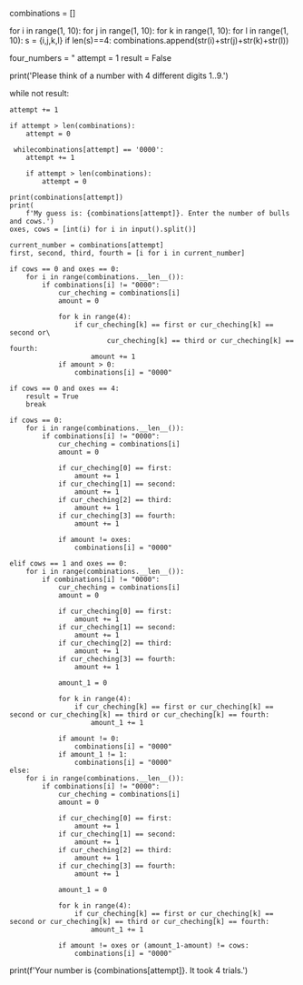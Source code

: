 
combinations = []

for i in range(1, 10):
    for j in range(1, 10):
        for k in range(1, 10):
            for l in range(1, 10):
                s = {i,j,k,l}
                if len(s)==4:
                    combinations.append(str(i)+str(j)+str(k)+str(l))

four_numbers = "
attempt = 1
result = False

print('Please think of a number with 4 different digits 1..9.')

while not result:

    attempt += 1

    if attempt > len(combinations):
        attempt = 0

     whilecombinations[attempt] == '0000':
        attempt += 1

        if attempt > len(combinations):
            attempt = 0

    print(combinations[attempt])
    print(
        f'My guess is: {combinations[attempt]}. Enter the number of bulls and cows.')
    oxes, cows = [int(i) for i in input().split()]

    current_number = combinations[attempt]
    first, second, third, fourth = [i for i in current_number]

    if cows == 0 and oxes == 0:
        for i in range(combinations.__len__()):
            if combinations[i] != "0000":
                cur_cheching = combinations[i]
                amount = 0

                for k in range(4):
                    if cur_cheching[k] == first or cur_cheching[k] == second or\
                            cur_cheching[k] == third or cur_cheching[k] == fourth:
                        amount += 1
                if amount > 0:
                    combinations[i] = "0000"

    if cows == 0 and oxes == 4:
        result = True
        break

    if cows == 0:
        for i in range(combinations.__len__()):
            if combinations[i] != "0000":
                cur_cheching = combinations[i]
                amount = 0

                if cur_cheching[0] == first:
                    amount += 1
                if cur_cheching[1] == second:
                    amount += 1
                if cur_cheching[2] == third:
                    amount += 1
                if cur_cheching[3] == fourth:
                    amount += 1

                if amount != oxes:
                    combinations[i] = "0000"

    elif cows == 1 and oxes == 0:
        for i in range(combinations.__len__()):
            if combinations[i] != "0000":
                cur_cheching = combinations[i]
                amount = 0

                if cur_cheching[0] == first:
                    amount += 1
                if cur_cheching[1] == second:
                    amount += 1
                if cur_cheching[2] == third:
                    amount += 1
                if cur_cheching[3] == fourth:
                    amount += 1

                amount_1 = 0

                for k in range(4):
                    if cur_cheching[k] == first or cur_cheching[k] == second or cur_cheching[k] == third or cur_cheching[k] == fourth:
                        amount_1 += 1

                if amount != 0:
                    combinations[i] = "0000"
                if amount_1 != 1:
                    combinations[i] = "0000"
    else:
        for i in range(combinations.__len__()):
            if combinations[i] != "0000":
                cur_cheching = combinations[i]
                amount = 0

                if cur_cheching[0] == first:
                    amount += 1
                if cur_cheching[1] == second:
                    amount += 1
                if cur_cheching[2] == third:
                    amount += 1
                if cur_cheching[3] == fourth:
                    amount += 1

                amount_1 = 0

                for k in range(4):
                    if cur_cheching[k] == first or cur_cheching[k] == second or cur_cheching[k] == third or cur_cheching[k] == fourth:
                        amount_1 += 1

                if amount != oxes or (amount_1-amount) != cows:
                    combinations[i] = "0000"

print(f'Your number is {combinations[attempt]}. It took 4 trials.')
